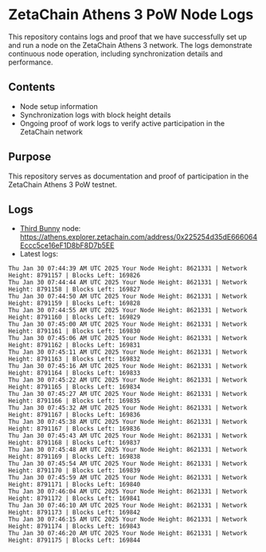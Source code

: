 # ZetaChain Athens 3 PoW Node Logs
This repository contains logs and proof that we have successfully set up and run a node on the ZetaChain Athens 3 network. The logs demonstrate continuous node operation, including synchronization details and performance.

## Contents
- Node setup information
- Synchronization logs with block height details
- Ongoing proof of work logs to verify active participation in the ZetaChain network

## Purpose
This repository serves as documentation and proof of participation in the ZetaChain Athens 3 PoW testnet.

## Logs

- [Third Bunny](https://thirdbunny.xyz/) node: https://athens.explorer.zetachain.com/address/0x225254d35dE666064Eccc5ce16eF1D8bF8D7b5EE
- Latest logs:
```
Thu Jan 30 07:44:39 AM UTC 2025 Your Node Height: 8621331 | Network Height: 8791157 | Blocks Left: 169826
Thu Jan 30 07:44:44 AM UTC 2025 Your Node Height: 8621331 | Network Height: 8791158 | Blocks Left: 169827
Thu Jan 30 07:44:50 AM UTC 2025 Your Node Height: 8621331 | Network Height: 8791159 | Blocks Left: 169828
Thu Jan 30 07:44:55 AM UTC 2025 Your Node Height: 8621331 | Network Height: 8791160 | Blocks Left: 169829
Thu Jan 30 07:45:00 AM UTC 2025 Your Node Height: 8621331 | Network Height: 8791161 | Blocks Left: 169830
Thu Jan 30 07:45:06 AM UTC 2025 Your Node Height: 8621331 | Network Height: 8791162 | Blocks Left: 169831
Thu Jan 30 07:45:11 AM UTC 2025 Your Node Height: 8621331 | Network Height: 8791163 | Blocks Left: 169832
Thu Jan 30 07:45:16 AM UTC 2025 Your Node Height: 8621331 | Network Height: 8791164 | Blocks Left: 169833
Thu Jan 30 07:45:22 AM UTC 2025 Your Node Height: 8621331 | Network Height: 8791165 | Blocks Left: 169834
Thu Jan 30 07:45:27 AM UTC 2025 Your Node Height: 8621331 | Network Height: 8791166 | Blocks Left: 169835
Thu Jan 30 07:45:32 AM UTC 2025 Your Node Height: 8621331 | Network Height: 8791167 | Blocks Left: 169836
Thu Jan 30 07:45:38 AM UTC 2025 Your Node Height: 8621331 | Network Height: 8791167 | Blocks Left: 169836
Thu Jan 30 07:45:43 AM UTC 2025 Your Node Height: 8621331 | Network Height: 8791168 | Blocks Left: 169837
Thu Jan 30 07:45:48 AM UTC 2025 Your Node Height: 8621331 | Network Height: 8791169 | Blocks Left: 169838
Thu Jan 30 07:45:54 AM UTC 2025 Your Node Height: 8621331 | Network Height: 8791170 | Blocks Left: 169839
Thu Jan 30 07:45:59 AM UTC 2025 Your Node Height: 8621331 | Network Height: 8791171 | Blocks Left: 169840
Thu Jan 30 07:46:04 AM UTC 2025 Your Node Height: 8621331 | Network Height: 8791172 | Blocks Left: 169841
Thu Jan 30 07:46:10 AM UTC 2025 Your Node Height: 8621331 | Network Height: 8791173 | Blocks Left: 169842
Thu Jan 30 07:46:15 AM UTC 2025 Your Node Height: 8621331 | Network Height: 8791174 | Blocks Left: 169843
Thu Jan 30 07:46:20 AM UTC 2025 Your Node Height: 8621331 | Network Height: 8791175 | Blocks Left: 169844
```
